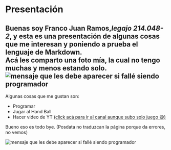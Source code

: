 # Presentación

Buenas soy Franco Juan Ramos,***legajo 214.048-2***, y esta es una presentación de algunas cosas que me interesan y poniendo a prueba el lenguaje de Markdown.  
Acá les comparto una foto mía, la cual no tengo muchas y menos estando solo.
![mensaje que les debe aparecer si fallé siendo programador](https://github.com/pdepjm/2024-tp0-presentacion-francojuanramos/assets/164411510/1b6dcfc4-446b-441f-ab53-0ba2996d81dc "¿Esto lo lees por curioso o porque te dormiste con el curso arriba de la foto?")
---
Algunas cosas que me gustan son:
- Programar
- Jugar al Hand Ball
- Hacer video de YT  [(click acá para ir al canal aunque subo solo juego 😅)](https://www.youtube.com/@minefranco588/videos)

Bueno eso es todo bye.
(Posdata no traduzcan la página porque da errores, no vemos)

![mensaje que les debe aparecer si fallé siendo programador](https://www.educaciontrespuntocero.com/wp-content/uploads/2019/06/homer.gif "¿Descubriste el de la foto de antes?")
